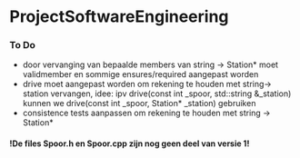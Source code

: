 # ProjectSoftwareEngineering
### To Do
 - door vervanging van bepaalde members van string -> Station* moet validmember en sommige ensures/required aangepast worden
 - drive moet aangepast worden om rekening te houden met string-> station vervangen, 
 idee: ipv drive(const int _spoor, std::string &_station) kunnen we drive(const int _spoor, Station* _station) gebruiken
 - consistence tests aanpassen om rekening te houden met string -> Station*
 
#### !De files Spoor.h en Spoor.cpp zijn nog geen deel van versie 1!